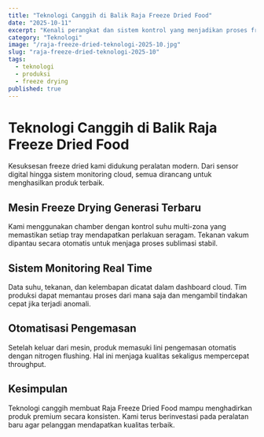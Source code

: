 ```yaml
---
title: "Teknologi Canggih di Balik Raja Freeze Dried Food"
date: "2025-10-11"
excerpt: "Kenali perangkat dan sistem kontrol yang menjadikan proses freeze drying Raja Freeze Dried Food unggul dalam kualitas dan efisiensi."
category: "Teknologi"
image: "/raja-freeze-dried-teknologi-2025-10.jpg"
slug: "raja-freeze-dried-teknologi-2025-10"
tags:
  - teknologi
  - produksi
  - freeze drying
published: true
---
```


# Teknologi Canggih di Balik Raja Freeze Dried Food

Kesuksesan freeze dried kami didukung peralatan modern. Dari sensor digital hingga sistem monitoring cloud, semua dirancang untuk menghasilkan produk terbaik.

## Mesin Freeze Drying Generasi Terbaru

Kami menggunakan chamber dengan kontrol suhu multi-zona yang memastikan setiap tray mendapatkan perlakuan seragam. Tekanan vakum dipantau secara otomatis untuk menjaga proses sublimasi stabil.

## Sistem Monitoring Real Time

Data suhu, tekanan, dan kelembapan dicatat dalam dashboard cloud. Tim produksi dapat memantau proses dari mana saja dan mengambil tindakan cepat jika terjadi anomali.

## Otomatisasi Pengemasan

Setelah keluar dari mesin, produk memasuki lini pengemasan otomatis dengan nitrogen flushing. Hal ini menjaga kualitas sekaligus mempercepat throughput.

## Kesimpulan

Teknologi canggih membuat Raja Freeze Dried Food mampu menghadirkan produk premium secara konsisten. Kami terus berinvestasi pada peralatan baru agar pelanggan mendapatkan kualitas terbaik.
